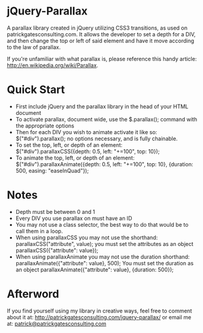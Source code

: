 jQuery-Parallax
===============
A parallax library created in jQuery utilizing CSS3 transitions, as used on patrickgatesconsulting.com. It allows the developer to set a depth for a DIV, and then change the top or left of said element and have it move according to the law of parallax.

If you're unfamiliar with what parallax is, please reference this handy article: http://en.wikipedia.org/wiki/Parallax.


Quick Start
===========
- First include jQuery and the parallax library in the head of your HTML document
- To activate parallax, document wide, use the
  $.parallax();
command with the appropriate options
- Then for each DIV you wish to animate activate it like so:
  $("#div").parallax();
no options necessary, and is fully chainable.
- To set the top, left, or depth of an element:
  $("#div").parallaxCSS({depth: 0.5, left: "+=100", top: 10});
- To animate the top, left, or depth of an element:
  $("#div").parallaxAnimate({depth: 0.5, left: "+=100", top: 10}, {duration: 500, easing: "easeInQuad"});

Notes
=====
- Depth must be between 0 and 1
- Every DIV you use parallax on must have an ID
- You may not use a class selector, the best way to do that would be to call them in a loop.
- When using parallaxCSS you may not use the shorthand:
  parallaxCSS("attribute", value);
you must set the attributes as an object
  parallaxCSS({"attribute": value});
- When using parallaxAnimate you may not use the duration shorthand:
  parallaxAnimate({"attribute": value}, 500);
You must set the duration as an object
  parallaxAnimate({"attribute": value}, {duration: 500});

Afterword
=========
If you find yourself using my library in creative ways, feel free to comment about it at:
  http://patrickgatesconsulting.com/jquery-parallax/
or email me at:
  patrick@patrickgatesconsulting.com